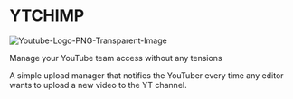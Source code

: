 # YTCHIMP
![Youtube-Logo-PNG-Transparent-Image](https://github.com/Prathamattri/ytchimp/assets/35632532/0aa98354-7173-46c2-9e93-b338f0aa7aaa)

Manage your YouTube team access without any tensions

A simple upload manager that notifies the YouTuber every time any editor wants to upload a new video to the YT channel.
